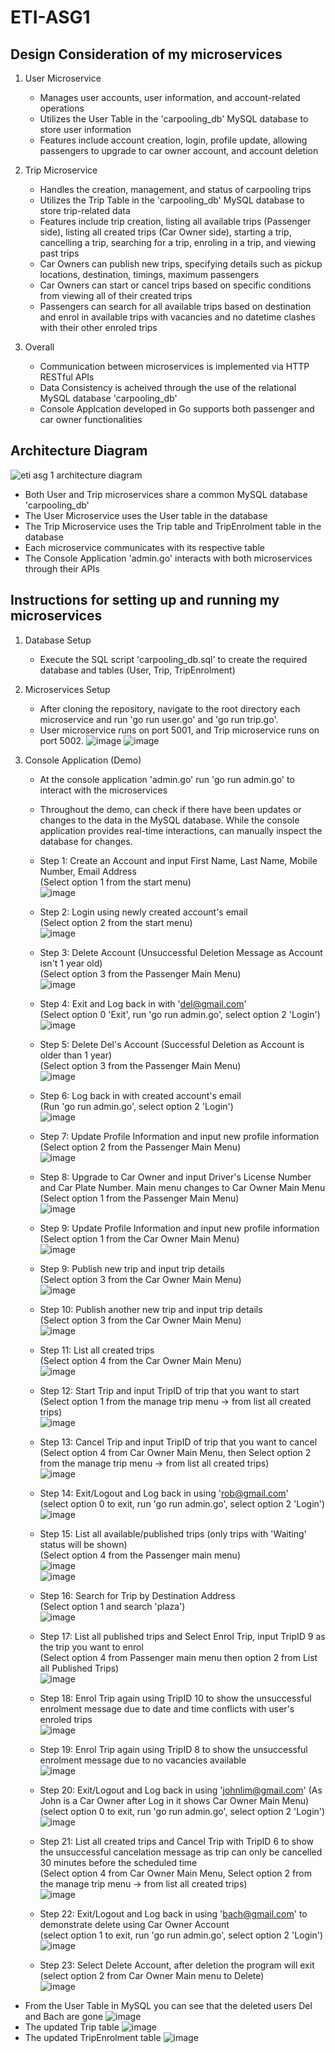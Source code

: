 # ETI-ASG1

## Design Consideration of my microservices
1. User Microservice
   - Manages user accounts, user information, and account-related operations
   - Utilizes the User Table in the 'carpooling_db' MySQL database to store user information
   - Features include account creation, login, profile update, allowing passengers to upgrade to car owner account, and account deletion

2. Trip Microservice
   - Handles the creation, management, and status of carpooling trips
   - Utilizes the Trip Table in the 'carpooling_db' MySQL database to store trip-related data
   - Features include trip creation, listing all available trips (Passenger side), listing all created trips (Car Owner side), starting a trip, cancelling a trip, searching for a trip, enroling in a trip, and viewing past trips
   - Car Owners can publish new trips, specifying details such as pickup locations, destination, timings, maximum passengers
   - Car Owners can start or cancel trips based on specific conditions from viewing all of their created trips
   - Passengers can search for all available trips based on destination and enrol in available trips with vacancies and no datetime clashes with their other enroled trips
     
3.  Overall
    - Communication between microservices is implemented via HTTP RESTful APIs
    - Data Consistency is acheived through the use of the relational MySQL database 'carpooling_db'
    - Console Applcation developed in Go supports both passenger and car owner functionalities

## Architecture Diagram
![eti asg 1 architecture diagram](https://github.com/ng-zi-yi/ETI-ASG1/assets/93900155/b7fa8f73-00fc-4ab8-86fd-89ddc9d2e435)
   - Both User and Trip microservices share a common MySQL database 'carpooling_db'
   - The User Microservice uses the User table in the database
   - The Trip Microservice uses the Trip table and TripEnrolment table in the database
   - Each microservice communicates with its respective table
   - The Console Application 'admin.go' interacts with both microservices through their APIs

## Instructions for setting up and running my microservices
1. Database Setup
   - Execute the SQL script 'carpooling_db.sql' to create the required database and tables (User, Trip, TripEnrolment)


2. Microservices Setup
   - After cloning the repository, navigate to the root directory each microservice and run 'go run user.go' and 'go run trip.go'.
   - User microservice runs on port 5001, and Trip microservice runs on port 5002.
![image](https://github.com/ng-zi-yi/ETI-ASG1/assets/93900155/7b598199-9572-49a8-90a1-379ec2ef2f45)
![image](https://github.com/ng-zi-yi/ETI-ASG1/assets/93900155/58d43d8d-b165-4bf2-b1d7-6a478c7c0f83)

3. Console Application (Demo)
   - At the console application 'admin.go' run 'go run admin.go' to interact with the microservices
   - Throughout the demo, can check if there have been updates or changes to the data in the MySQL database. While the console application provides real-time interactions, can manually inspect the database for changes.
   - Step 1: Create an Account and input First Name, Last Name, Mobile Number, Email Address<br>
             (Select option 1 from the start menu)<br>
![image](https://github.com/ng-zi-yi/ETI-ASG1/assets/93900155/9558b9d6-a0a9-4c2b-8e9a-cf2a7ca4b3b3)
     
   - Step 2: Login using newly created account's email<br>
             (Select option 2 from the start menu)<br>
![image](https://github.com/ng-zi-yi/ETI-ASG1/assets/93900155/115624e2-9ad3-426a-863e-b70b42391b60)
     
   - Step 3: Delete Account (Unsuccessful Deletion Message as Account isn't 1 year old)<br>
             (Select option 3 from the Passenger Main Menu)<br>
![image](https://github.com/ng-zi-yi/ETI-ASG1/assets/93900155/ebc92025-7544-406c-96ae-1baa6020270f)
     
   - Step 4: Exit and Log back in with 'del@gmail.com'<br>
             (Select option 0 'Exit', run 'go run admin.go', select option 2 'Login')<br>
![image](https://github.com/ng-zi-yi/ETI-ASG1/assets/93900155/f1e3ce9e-66eb-492f-bf26-b998ec915d44)
      
   - Step 5: Delete Del's Account (Successful Deletion as Account is older than 1 year)<br>
             (Select option 3 from the Passenger Main Menu)<br>
![image](https://github.com/ng-zi-yi/ETI-ASG1/assets/93900155/3790b377-7456-4cf0-b734-88f2d93caedc)
  
   - Step 6: Log back in with created account's email<br>
             (Run 'go run admin.go', select option 2 'Login')<br>
![image](https://github.com/ng-zi-yi/ETI-ASG1/assets/93900155/1b392340-4046-4d39-90c8-ddda9d144bea)
     
   - Step 7: Update Profile Information and input new profile information<br>
             (Select option 2 from the Passenger Main Menu)<br>
![image](https://github.com/ng-zi-yi/ETI-ASG1/assets/93900155/6e6e3214-7565-40c9-9dae-ae3262ec37c7)
     
   - Step 8: Upgrade to Car Owner and input Driver's License Number and Car Plate Number. Main menu changes to Car Owner Main Menu<br>
             (Select option 1 from the Passenger Main Menu)<br>
![image](https://github.com/ng-zi-yi/ETI-ASG1/assets/93900155/78a3d154-e359-46eb-b183-bd93f5cc6e7f)
     
   - Step 9: Update Profile Information and input new profile information<br>
             (Select option 1 from the Car Owner Main Menu)<br>
![image](https://github.com/ng-zi-yi/ETI-ASG1/assets/93900155/06a08a53-62ff-4bb0-b0ef-3149ca0016d4)
     
   - Step 9: Publish new trip and input trip details<br>
             (Select option 3 from the Car Owner Main Menu)<br>
![image](https://github.com/ng-zi-yi/ETI-ASG1/assets/93900155/3410fab7-d0c6-4420-be9a-53f856f35431)
     
   - Step 10: Publish another new trip and input trip details<br>
             (Select option 3 from the Car Owner Main Menu)<br>
![image](https://github.com/ng-zi-yi/ETI-ASG1/assets/93900155/63176064-e580-4b94-82ee-e19fc46025b7)

   - Step 11: List all created trips<br>
             (Select option 4 from the Car Owner Main Menu)<br>
![image](https://github.com/ng-zi-yi/ETI-ASG1/assets/93900155/07e740c8-75ab-4542-aa25-dff4bd263dde)
     
   - Step 12: Start Trip and input TripID of trip that you want to start<br>
             (Select option 1 from the manage trip menu -> from list all created trips)<br>
![image](https://github.com/ng-zi-yi/ETI-ASG1/assets/93900155/a01afb4c-6dd9-4b61-b69d-bd909acac409)
     
   - Step 13: Cancel Trip and input TripID of trip that you want to cancel<br>
             (Select option 4 from Car Owner Main Menu, then Select option 2 from the manage trip menu -> from list all created trips)<br>
![image](https://github.com/ng-zi-yi/ETI-ASG1/assets/93900155/e24da407-3cc2-43bb-bc07-891d44e52136)
     
   - Step 14: Exit/Logout and Log back in using 'rob@gmail.com'<br>
             (select option 0 to exit, run 'go run admin.go', select option 2 'Login')<br>
![image](https://github.com/ng-zi-yi/ETI-ASG1/assets/93900155/9ce67981-a0d3-4790-a1a7-69972079576f)
     
   - Step 15: List all available/published trips (only trips with 'Waiting' status will be shown)<br>
             (Select option 4 from the Passenger main menu)<br>
![image](https://github.com/ng-zi-yi/ETI-ASG1/assets/93900155/9357cdfa-ecb0-4d49-9dea-d9bbad0177b7) <br>
![image](https://github.com/ng-zi-yi/ETI-ASG1/assets/93900155/845f6c7f-d384-498c-b8ca-f780850666e8)
    
   - Step 16: Search for Trip by Destination Address<br>
             (Select option 1 and search 'plaza')<br>
 ![image](https://github.com/ng-zi-yi/ETI-ASG1/assets/93900155/079b6fef-4a89-4a90-8c3b-345d5bc36995)
    
   - Step 17: List all published trips and Select Enrol Trip, input TripID 9 as the trip you want to enrol<br>
             (Select option 4 from Passenger main menu then option 2 from List all Published Trips)<br>
![image](https://github.com/ng-zi-yi/ETI-ASG1/assets/93900155/2bf09dce-1df9-447b-99c6-606723809231)

   - Step 18: Enrol Trip again using TripID 10 to show the unsuccessful enrolment message due to date and time conflicts with user's enroled trips<br>
![image](https://github.com/ng-zi-yi/ETI-ASG1/assets/93900155/5fde0144-a803-4915-ab65-c7198ac99b9d)
  
   - Step 19: Enrol Trip again using TripID 8 to show the unsuccessful enrolment message due to no vacancies available<br>
![image](https://github.com/ng-zi-yi/ETI-ASG1/assets/93900155/4ce3c4b4-03cc-44d3-b078-50af75fc80b8)
  
   - Step 20: Exit/Logout and Log back in using 'johnlim@gmail.com' (As John is a Car Owner after Log in it shows Car Owner Main Menu)<br>
             (select option 0 to exit, run 'go run admin.go', select option 2 'Login')<br>
![image](https://github.com/ng-zi-yi/ETI-ASG1/assets/93900155/ad4d71b7-0a51-482f-b20d-b4110df5153e)
     
   - Step 21: List all created trips and Cancel Trip with TripID 6 to show the unsuccessful cancelation message as trip can only be cancelled 30 minutes before the scheduled time<br>
             (Select option 4 from Car Owner Main Menu, Select option 2 from the manage trip menu -> from list all created trips)<br>
![image](https://github.com/ng-zi-yi/ETI-ASG1/assets/93900155/c2c81e79-a8f5-4100-8a8f-33a41399c6a6)

   - Step 22: Exit/Logout and Log back in using 'bach@gmail.com' to demonstrate delete using Car Owner Account<br>
             (select option 1 to exit, run 'go run admin.go', select option 2 'Login')<br>
![image](https://github.com/ng-zi-yi/ETI-ASG1/assets/93900155/9c122aa0-f1c1-40bf-8d06-676b3d78a67d)

   - Step 23: Select Delete Account, after deletion the program will exit<br>
             (select option 2 from Car Owner Main menu to Delete)<br>
![image](https://github.com/ng-zi-yi/ETI-ASG1/assets/93900155/051c933b-c33b-4309-a147-6b4deded5376)

- From the User Table in MySQL you can see that the deleted users Del and Bach are gone
![image](https://github.com/ng-zi-yi/ETI-ASG1/assets/93900155/c58dcb85-b2df-4f96-8243-82b953026f23)
- The updated Trip table
![image](https://github.com/ng-zi-yi/ETI-ASG1/assets/93900155/b152fb55-4fb6-4f94-859a-11fb2557a173)
- The updated TripEnrolment table
![image](https://github.com/ng-zi-yi/ETI-ASG1/assets/93900155/f867f641-a0a7-4899-be44-6f16fc5afe2b)





